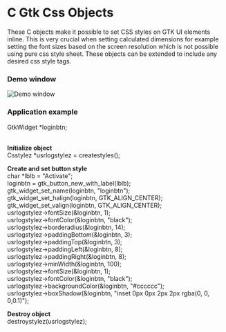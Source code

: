 # C Gtk Css Objects
These C objects make it possible to set CSS styles on GTK UI elements inline. This is very crucial when setting calculated dimensions for example setting the font sizes based on the screen resolution which is not possible using pure css style sheet. These objects can be extended to include any desired css style tags.
<br>


<h3>Demo window</h3>

![Demo window](https://github.com/stvcheche/CGtkcssObjects/blob/main/cgtkcssobjects.png)


<h3>Application example</h3>
GtkWidget *loginbtn;<br><br>
      
**Initialize object**     
Csstylez *usrlogstylez = createstyles();<br>

**Create and set button style**<br>
	char *lblb = "Activate";<br>
	loginbtn = gtk_button_new_with_label(lblb);<br>
	gtk_widget_set_name(loginbtn, "loginbtn");<br>
	gtk_widget_set_halign(loginbtn, GTK_ALIGN_CENTER);<br>
	gtk_widget_set_valign(loginbtn, GTK_ALIGN_CENTER);<br>
	usrlogstylez->fontSize(&loginbtn, 1);<br>
	usrlogstylez->fontColor(&loginbtn, "black");<br>
	usrlogstylez->borderadius(&loginbtn, 14);<br>
	usrlogstylez->paddingBottom(&loginbtn, 3);<br>
	usrlogstylez->paddingTop(&loginbtn, 3);<br>
	usrlogstylez->paddingLeft(&loginbtn, 8);<br>
	usrlogstylez->paddingRight(&loginbtn, 8);<br>
	usrlogstylez->minWidth(&loginbtn, 100);<br>
	usrlogstylez->fontSize(&loginbtn, 1);<br>
	usrlogstylez->fontColor(&loginbtn, "black");<br>
	usrlogstylez->backgroundColor(&loginbtn, "#cccccc");<br>
	usrlogstylez->boxShadow(&loginbtn, "inset 0px 0px 2px 2px rgba(0, 0, 0,0.1)");<br>
  
  **Destroy object**<br>
  destroystylez(usrlogstylez);<br>
